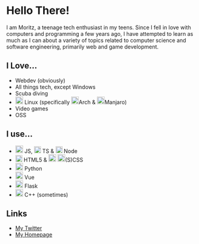 # Hello There!

I am Moritz, a teenage tech enthusiast in my teens. Since I fell in love with computers and programming a few years ago, I have attempted to learn as much as I can about a variety of topics related to computer science and software engineering, primarily web and game development.

## I Love...
- Webdev (obviously)
- All things tech, except Windows
- Scuba diving
- <img src="https://upload.wikimedia.org/wikipedia/commons/thumb/a/af/Tux.png/220px-Tux.png" height="20"> Linux (specifically <img src="https://upload.wikimedia.org/wikipedia/commons/thumb/a/a5/Archlinux-icon-crystal-64.svg/1200px-Archlinux-icon-crystal-64.svg.png" height="20">Arch & <img src="https://upload.wikimedia.org/wikipedia/commons/thumb/3/3e/Manjaro-logo.svg/1200px-Manjaro-logo.svg.png" height="20">Manjaro)
- Video games
- OSS

## I use...
- <img src="https://cdn4.iconfinder.com/data/icons/logos-and-brands/512/187_Js_logo_logos-512.png" height="20"> JS, <img src="https://cdn.iconscout.com/icon/free/png-512/typescript-1174965.png" width="18" height="18"> TS & <img src="https://d2eip9sf3oo6c2.cloudfront.net/tags/images/000/000/256/full/nodejslogo.png" height="18"> Node
- <img src="https://image.flaticon.com/icons/svg/1216/1216733.svg" height="18"> HTML5 &  <img src="https://3.bp.blogspot.com/-oRSUw_TmO9o/XIb61m88fcI/AAAAAAAAIq0/vnxl2zzsXEQsnHI2fH4GjKu_ZT0urRo4wCK4BGAYYCw/s1600/icon%2Bcss%2B3.png" height="20"> <img src="https://cdn.iconscout.com/icon/free/png-256/sass-226054.png" height="20">(S)CSS
- <img src="https://cdn3.iconfinder.com/data/icons/logos-and-brands-adobe/512/267_Python-512.png" height="20"> Python
- <img src="https://cdn.icon-icons.com/icons2/2107/PNG/512/file_type_vue_icon_130078.png" height="20"> Vue
- <img src="https://encrypted-tbn0.gstatic.com/images?q=tbn%3AANd9GcSkzyQBAph9cg79kgAt3LTh4PqYNuv9c56IOQ&usqp=CAU" height="20"> Flask
- <img src="https://upload.wikimedia.org/wikipedia/commons/1/18/ISO_C%2B%2B_Logo.svg" height="20"> C++ (sometimes)

## Links
- [My Twitter](https://twitter.com/pixldemon)
- [My Homepage](https://pixldev.netlify.app)
